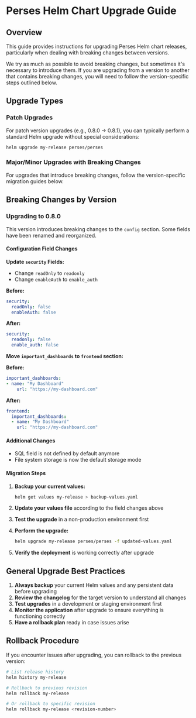 # Perses Helm Chart Upgrade Guide

## Overview

This guide provides instructions for upgrading Perses Helm chart releases, particularly when dealing with breaking changes between versions.

We try as much as possible to avoid breaking changes, but sometimes it's necessary to introduce them. If you are upgrading from a version to another that contains breaking changes, you will need to follow the version-specific steps outlined below.

## Upgrade Types

### Patch Upgrades

For patch version upgrades (e.g., 0.8.0 → 0.8.1), you can typically perform a standard Helm upgrade without special considerations:

```bash
helm upgrade my-release perses/perses
```

### Major/Minor Upgrades with Breaking Changes

For upgrades that introduce breaking changes, follow the version-specific migration guides below.

## Breaking Changes by Version

### Upgrading to 0.8.0

This version introduces breaking changes to the `config` section. Some fields have been renamed and reorganized.

#### Configuration Field Changes

**Update `security` Fields:**

- Change `readOnly` to `readonly`
- Change `enableAuth` to `enable_auth`

**Before:**

```yaml
security:
  readOnly: false
  enableAuth: false
```

**After:**

```yaml
security:
  readonly: false
  enable_auth: false
```

**Move `important_dashboards` to `frontend` section:**

**Before:**

```yaml
important_dashboards:
- name: "My Dashboard"
    url: "https://my-dashboard.com"
```

**After:**

```yaml
frontend:
  important_dashboards:
  - name: "My Dashboard"
    url: "https://my-dashboard.com"
```

#### Additional Changes

- SQL field is not defined by default anymore
- File system storage is now the default storage mode

#### Migration Steps

1. **Backup your current values:**

   ```bash
   helm get values my-release > backup-values.yaml
   ```

2. **Update your values file** according to the field changes above

3. **Test the upgrade** in a non-production environment first

4. **Perform the upgrade:**

   ```bash
   helm upgrade my-release perses/perses -f updated-values.yaml
   ```

5. **Verify the deployment** is working correctly after upgrade

## General Upgrade Best Practices

1. **Always backup** your current Helm values and any persistent data before upgrading
2. **Review the changelog** for the target version to understand all changes
3. **Test upgrades** in a development or staging environment first
4. **Monitor the application** after upgrade to ensure everything is functioning correctly
5. **Have a rollback plan** ready in case issues arise

## Rollback Procedure

If you encounter issues after upgrading, you can rollback to the previous version:

```bash
# List release history
helm history my-release

# Rollback to previous revision
helm rollback my-release

# Or rollback to specific revision
helm rollback my-release <revision-number>
```
